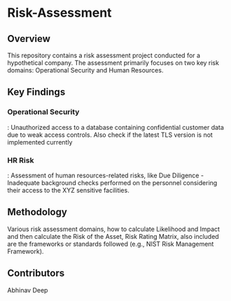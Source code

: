# Risk-Assessment
<h2>Overview</h2>
This repository contains a risk assessment project conducted for a hypothetical company. The assessment primarily focuses on two key risk domains: Operational Security and Human Resources.
<h2>Key Findings</h2>
<h3>Operational Security</h3>: Unauthorized access to a database containing confidential customer data due to weak access controls. Also check if the latest TLS version is not implemented currently<br>
<h3>HR Risk</h3>: Assessment of human resources-related risks, like Due Diligence - Inadequate background checks performed on the personnel considering their access to the XYZ sensitive facilities.
<h2>Methodology</h2>
Various risk assessment domains, how to calculate Likelihood and Impact and then calculate the Risk of the Asset, Risk Rating Matrix, also included are the frameworks or standards followed (e.g., NIST Risk Management Framework).
<h2>Contributors</h2>
Abhinav Deep
